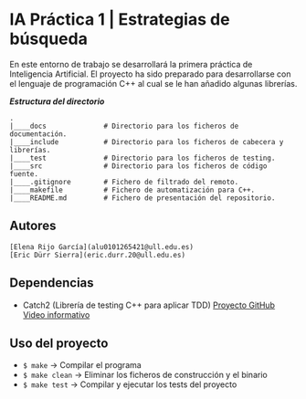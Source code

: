 # IA Práctica 1 | Estrategias de búsqueda
En este entorno de trabajo se desarrollará la primera práctica de Inteligencia
Artificial. El proyecto ha sido preparado para desarrollarse con el lenguaje de
programación C++ al cual se le han añadido algunas librerías.


***Estructura del directorio***

```
.
|____docs              # Directorio para los ficheros de documentación.
|____include           # Directorio para los ficheros de cabecera y librerías.
|____test              # Directorio para los ficheros de testing.
|____src               # Directorio para los ficheros de código fuente.
|____.gitignore        # Fichero de filtrado del remoto.
|____makefile          # Fichero de automatización para C++.
|____README.md         # Fichero de presentación del repositorio.

```

## Autores
    [Elena Rijo García](alu0101265421@ull.edu.es)
    [Eric Dürr Sierra](eric.durr.20@ull.edu.es) 
## Dependencias

- Catch2 (Librería de testing C++ para aplicar TDD)
    [Proyecto GitHub](https://github.com/catchorg/Catch2)
    [Video informativo](https://www.youtube.com/watch?v=CGuWYqHsOxI)

## Uso del proyecto

- ```$ make``` -> Compilar el programa
- ```$ make clean``` -> Eliminar los ficheros de construcción y el binario
- ```$ make test``` -> Compilar y ejecutar los tests del proyecto
